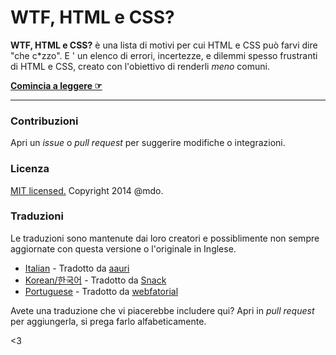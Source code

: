 # WTF, HTML e CSS?

**WTF, HTML e CSS?** è una lista di motivi per cui HTML e CSS può farvi dire "che c*zzo". E ' un elenco di errori, incertezze, e dilemmi spesso frustranti di HTML e CSS, creato con l'obiettivo di renderli _meno_ comuni.

**[Comincia a leggere ☞](http://aauri.github.io/wtf-html-css/)**

---

### Contribuzioni

Apri un *issue* o *pull request* per suggerire modifiche o integrazioni.


### Licenza

[MIT licensed.](LICENSE.md) Copyright 2014 @mdo.

### Traduzioni

Le traduzioni sono mantenute dai loro creatori e possiblimente non sempre aggiornate con questa versione o l'originale in Inglese.

- [Italian](http://aauri.github.io/wtf-html-css/) - Tradotto da [aauri](https://github.com/aauri)
- [Korean/한국어](http://snack-x.github.io/wtf-html-css/) - Tradotto da [Snack](https://github.com/Snack-X)
- [Portuguese](http://webfatorial.github.io/wtf-html-css/) - Tradotto da [webfatorial](http://webfatorial.com/)

Avete una traduzione che vi piacerebbe includere qui? Apri in *pull request* per aggiungerla, si prega farlo alfabeticamente.

<3
